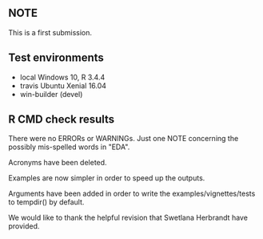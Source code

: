 ## NOTE
This is a first submission.

## Test environments
* local Windows 10, R 3.4.4
* travis Ubuntu Xenial 16.04
* win-builder (devel)

## R CMD check results
There were no ERRORs or WARNINGs. Just one NOTE
concerning the possibly mis-spelled words in "EDA".

Acronyms have been deleted.

Examples are now simpler in order to speed up the 
outputs.

Arguments have been added in order to write the 
examples/vignettes/tests to tempdir() by default.

We would like to thank the helpful revision that 
Swetlana Herbrandt have provided.




